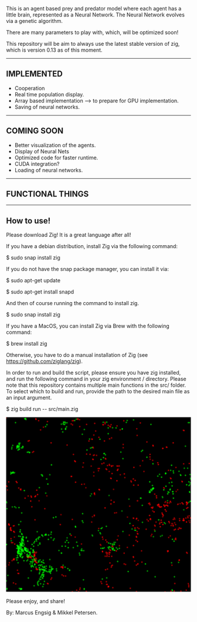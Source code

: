 This is an agent based prey and predator model where each agent has a little brain, represented as a Neural Network. The Neural Network evolves via a genetic algorithm.

There are many parameters to play with, which, will be optimized soon!

This repository will be aim to always use the latest stable version of zig, which is version 0.13 as of this moment.

-------------------------------
IMPLEMENTED
-------------------------------
- Cooperation
- Real time population display.
- Array based implementation --> to prepare for GPU implementation.
- Saving of neural networks.

-------------------------------
COMING SOON 
-------------------------------
- Better visualization of the agents.
- Display of Neural Nets
- Optimized code for faster runtime.
- CUDA integration?
- Loading of neural networks.


------------------------------
FUNCTIONAL THINGS
------------------------------
-----------------------
How to use!
-----------------------
Please download Zig! It is a great language after all!

If you have a debian distribution, install Zig via the following command:

$ sudo snap install zig

If you do not have the snap package manager, you can install it via:

$ sudo apt-get update

$ sudo apt-get install snapd

And then of course running the command to install zig.

$ sudo snap install zig


If you have a MacOS, you can install Zig via Brew with the following command:

$ brew install zig

Otherwise, you have to do a manual installation of Zig (see https://github.com/ziglang/zig).


In order to run and build the script, please ensure you have zig installed, and run the following command in your zig environment / directory. Please note that this repository contains multiple main functions in the src/ folder. To select which to build and run, provide the path to the desired main file as an input argument.

$ zig build run -- src/main.zig

![Model](https://github.com/mengsig/PreyNPredators/blob/main/picture.png?raw=true)

Please enjoy, and share!

By: Marcus Engsig & Mikkel Petersen.
